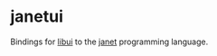 # janetui

Bindings for [libui](https://github.com/andlabs/libui) to the [janet](https://github.com/bakpakin/janet) programming language.
